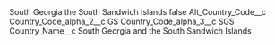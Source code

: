 <?xml version="1.0" encoding="UTF-8"?>
<CustomMetadata xmlns="http://soap.sforce.com/2006/04/metadata" xmlns:xsi="http://www.w3.org/2001/XMLSchema-instance" xmlns:xsd="http://www.w3.org/2001/XMLSchema">
    <label>South Georgia the South Sandwich Islands</label>
    <protected>false</protected>
    <values>
        <field>Alt_Country_Code__c</field>
        <value xsi:nil="true"/>
    </values>
    <values>
        <field>Country_Code_alpha_2__c</field>
        <value xsi:type="xsd:string">GS</value>
    </values>
    <values>
        <field>Country_Code_alpha_3__c</field>
        <value xsi:type="xsd:string">SGS</value>
    </values>
    <values>
        <field>Country_Name__c</field>
        <value xsi:type="xsd:string">South Georgia and the South Sandwich Islands</value>
    </values>
</CustomMetadata>
